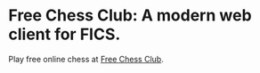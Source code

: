 # Free Chess Club: A modern web client for FICS.

Play free online chess at [Free Chess Club](http://www.freechess.club).
